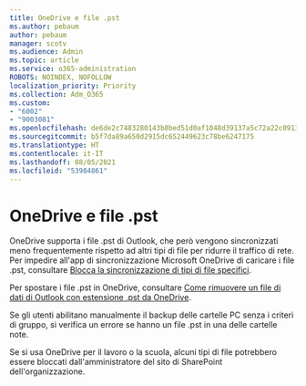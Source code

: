 ```yaml
---
title: OneDrive e file .pst
ms.author: pebaum
author: pebaum
manager: scotv
ms.audience: Admin
ms.topic: article
ms.service: o365-administration
ROBOTS: NOINDEX, NOFOLLOW
localization_priority: Priority
ms.collection: Adm_O365
ms.custom:
- "6002"
- "9003081"
ms.openlocfilehash: de6de2c7483280143b8bed51d0af1048d39137a5c72a22c09131d32326b8e447
ms.sourcegitcommit: b5f7da89a650d2915dc652449623c78be6247175
ms.translationtype: HT
ms.contentlocale: it-IT
ms.lasthandoff: 08/05/2021
ms.locfileid: "53984861"
---
```

# <a name="onedrive-and-pst-files"></a>OneDrive e file .pst 

OneDrive supporta i file .pst di Outlook, che però vengono sincronizzati meno frequentemente rispetto ad altri tipi di file per ridurre il traffico di rete. Per impedire all'app di sincronizzazione Microsoft OneDrive di caricare i file .pst, consultare [Blocca la sincronizzazione di tipi di file specifici](https://docs.microsoft.com/onedrive/block-file-types). 

Per spostare i file .pst in OneDrive, consultare [Come rimuovere un file di dati di Outlook con estensione .pst da OneDrive](https://support.microsoft.com/office/how-to-remove-an-outlook-pst-data-file-from-onedrive-b6b9e522-59bd-40f7-949f-168d0aa9b38e). 

Se gli utenti abilitano manualmente il backup delle cartelle PC senza i criteri di gruppo, si verifica un errore se hanno un file .pst in una delle cartelle note.

Se si usa OneDrive per il lavoro o la scuola, alcuni tipi di file potrebbero essere bloccati dall'amministratore del sito di SharePoint dell'organizzazione.